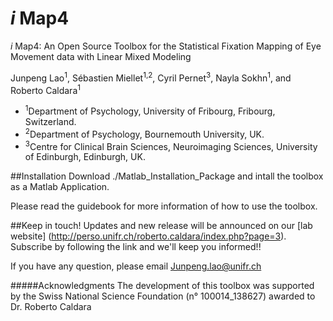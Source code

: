 # *i* Map4

*i* Map4: An Open Source Toolbox for the Statistical Fixation Mapping of Eye Movement data with Linear Mixed Modeling

Junpeng Lao<sup>1</sup>, Sébastien Miellet<sup>1,2</sup>, Cyril Pernet<sup>3</sup>, Nayla Sokhn<sup>1</sup>, and Roberto Caldara<sup>1</sup>

- <sup>1</sup>Department of Psychology, University of Fribourg, Fribourg, Switzerland.
- <sup>2</sup>Department of Psychology, Bournemouth University, UK.
- <sup>3</sup>Centre for Clinical Brain Sciences, Neuroimaging Sciences, University of Edinburgh, Edinburgh, UK.

##Installation 
Download ./Matlab_Installation_Package and intall the toolbox as a Matlab Application.

Please read the guidebook for more information of how to use the toolbox.

##Keep in touch!
Updates and new release will be announced on our [lab website] (http://perso.unifr.ch/roberto.caldara/index.php?page=3).
Subscribe by following the link and we'll keep you informed!! 

If you have any question, please email Junpeng.lao@unifr.ch


#####Acknowledgments
The development of this toolbox was supported by the Swiss National Science Foundation (n° 100014_138627) awarded to Dr. Roberto Caldara
